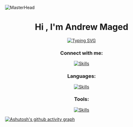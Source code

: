 <!-- ![MasterHead](https://mir-s3-cdn-cf.behance.net/project_modules/fs/79731568097599.5b50bca477735.jpg) -->
![MasterHead](https://github.com/BEPb/BEPb/blob/main/src/header_.png?raw=true)
<h1 align="center">Hi , I'm Andrew Maged </h1>
<div align="center">
<a href="https://git.io/typing-svg"><img src="https://readme-typing-svg.demolab.com?font=Fira+Code&pause=1000&center=true&width=435&lines=Undergraduate+Computer+Engineer+;Looking+for+Internships+" alt="Typing SVG" /></a>
</div>

<!-- ![MasterHead](https://komarev.com/ghpvc/?username=HazemElakbawy&style=for-the-badge) -->

<div align="center">
<h3>Connect with me:</h3>

<span>
  
[![Skills](https://skillicons.dev/icons?i=linkedin&perline=3)](https://www.linkedin.com/in/andrewmaged)
</span>


</div>

<div align="center">
<h3>Languages:</h3>

[![Skills](https://skillicons.dev/icons?i=cpp,py,cs&perline=10)](https://skillicons.dev/) 
</div>
<div align="center">
<h3>Tools:</h3>

[![Skills](https://skillicons.dev/icons?i=linux,vscode,github,git,unity&perline=10)](https://skillicons.dev/) 
</div>

[![Ashutosh's github activity graph](https://github-readme-activity-graph.cyclic.app/graph?username=AndrewMaged814&theme=github-compact)](https://github.com/ashutosh00710/github-readme-activity-graph)
